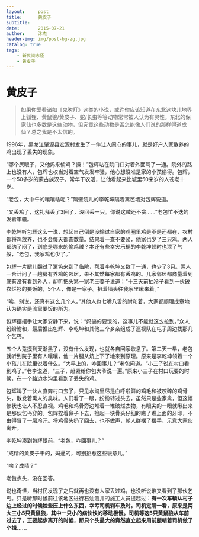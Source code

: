 ```yaml
---
layout:     post
title:      黄皮子
subtitle:
date:       2015-07-21
author:     沐杰
header-img: img/post-bg-zg.jpg
catalog: true
tags:
    - 新民间志怪
    - 黄皮子
---
```

# 黄皮子

> 如果你爱看诸如《鬼吹灯》这类的小说，或许你应该知道在东北这块儿地界上狐狸、黄鼠狼/黄皮子、蛇/长虫等等动物常常被人认为有灵性。东北的保家仙也多数是这些动物，但究竟这些动物是否怎能像人们说的那样得道成仙？总之我是不太信的。

1996年，黑龙江肇源县宏源村发生了一件让人闹心的事儿，就是好户人家散养的鸡出现了丢失的现象。

“哪个屄眼子，又他妈来偷鸡？操！”包辉站在院门口对着外面骂了一通。院外的路上也没有人，包辉也权当对着空气发发牢骚，他心想没准是家的小孩偷得。包辉，一个50多岁的蒙古族汉子，常年干农活，让他看起来比城里50来岁的人苍老十岁。

“老包，大中午的嚷嚷啥呢？”隔壁院儿的李乾坤隔着篱笆墙对包辉说道。

“又丢鸡了，这礼拜丢了3回了，没回丢一只。你说这贼还不贪……”老包忙不迭的发着牢骚。

李乾坤听包辉这么一说，想起自己倒是没输过自家的鸡圈里鸡是不是还都在，农村都将鸡放养，也不会每天都査数量。结果着一查不要紧，他家也少了三只鸡。两人都纳了闷了，到底是哪来的偷鸡贼？本还有些幸灾乐祸的李乾坤顿时也泄了气般，“老包，我家鸡也少了。”

包辉一片腿儿翻过了篱笆来到了临院，帮着李乾坤又数了一通，也少了3只。两人一合计问了一趟房有养鸡的邻居，果不其然每家都有丢鸡的。几家邻居都商量着到底有没有看到外人，却听把头第一家老王婆子说道：“十三天前抽冷子看到一伙破衣烂衫的要饭的，5个人，像是一家子。扒着墙头往我家里瞅来着。”

“唉，别说，还真有这么几个人。”其他人也七嘴八舌的附和着，大家都顺理成章地认为确实是流窜要饭的所为。

包辉摆摆手让大家安静下来，说：“妈逼的要饭的，这事儿不能就这么拉到。”众人纷纷附和，最后推出包辉、李乾坤和其他三个乡亲组成了巡视队在屯子周边找那几个乞丐。

五个人踅摸到天渐黑了，没有什么发现，也就各自回家歇息了。第二天一早，老包就听到院子里有人嚷嚷，他一片腿从炕上下了地来到原理。原来是李乾坤领着一个小孩儿在院里说着什么。“大早上的，咋回事儿？”老包问道。“小三子说在村口看到鸡了。”老李说道，“三子，赶紧给你包大爷说一遍。”原来小三子在村口玩耍的时候，在一个路边水沟里看到了丢失的鸡。

包辉叫了一伙人直奔村口去了，只见水沟里尽是血呼啦鲜的鸡毛和被咬碎的鸡骨头，散发着熏人的臭味。人们看了一眼，纷纷转过头去，虽然只是些家禽，但这幅惨状也让人不忍直视。鸡毛和鸡骨旁边堆着一堆破烂衣物，有眼尖的一眼就瞅出来是那伙乞丐穿的。包辉捏着鼻子下去，捡起一块骨头仔细的瞧了瞧上面的牙印，不由得冒了一层冷汗。将鸡骨头扔了回去，也不做声，朝人群摆了摆手，示意大家伙离开。

李乾坤凑到包辉跟前，“老包，咋回事儿？”

“成精的黄皮子干的，妈逼的，可别招惹这些玩意儿。”

“啥？成精？”

老包点头，没在回答。

说也奇怪，当村民发现了之后就再也没有人家丢过鸡，也没听说谁又看到了那伙乞丐。只是听那时候前往该地区进行石油测井的施工人员提起过：**有一次车辆从村子边上经过的时候险些压上什么东西，幸亏司机刹车及时。司机定睛一看，原来是两大三小5只黄鼠狼，其中一只小的病怏怏的移动极慢。司机等这5只黄鼠狼从车前过去了，正要起步离开的时候，那只个头最大的竟然直立起来用前腿朝着司机做了个揖……**
